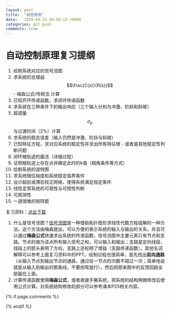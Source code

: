 ```yaml
---
layout: post
title:  "自控提纲"
date:   2018-04-23 10:56:13 +0000
categories: git push
comments: true
---
```


<script type="text/javascript" 
  src="https://cdn.mathjax.org/mathjax/latest/MathJax.js?config=TeX-AMS-MML_HTMLorMML">
</script>

# 自动控制原理复习提纲

1. 绘制系统对应的信号流图
2. 求系统的总增益$$\frac{C(s)}{R(s)}$$ - 梅森公式/传统法 计算
3. 已知开环传递函数，求闭环传递函数
4. 求系统在三种条件下的输出响应（三个输入分别为冲激、阶跃和斜坡）
5. 超调量$$\sigma_p$$与过渡时间（2%）计算
6. 求系统的稳态误差（输入仍然是冲激、阶跃与斜坡）
7. 已知特征方程，求对应系统的稳定性并求出所有特征根 - 或者是其他稳定性判断问题
8. 闭环根轨迹的画法（详细过程）
9. 证明根轨迹上存在点并确定此时的k值（相角条件等方式）
10. 绘制系统的波特图
11. 求系统相位裕度和系统稳定临界条件
12. 设计超前或滞后校正网络，使得系统满足规定条件
13. 线性定常系统的可观性与可控性判断
14. 可观测性
15. 一道很难的矩阵题

复习资料：[点此下载](https://github.com/psycholsc/psycholsc.github.io/blob/master/assets/%E8%87%AA%E5%8A%A8%E6%8E%A7%E5%88%B6%E5%8E%9F%E7%90%86pptx.rar)



1. 什么是信号流图？[信号流图](https://baike.baidu.com/item/%E4%BF%A1%E5%8F%B7%E6%B5%81%E5%9B%BE/9736910?fr=aladdin)是一种借助拓扑图形求线性代数方程组解的一种方法。这个方法由梅森提出，可以方便的表示系统的输入与输出的关系，并且可以通过**梅森公式**快速求出系统的传递函数。信号流图中主要元素只有节点和支路。节点的值为该点所有输入信号之和，可以输入和输出；支路是定向线段，线段上的箭头表明了方向，支路上还标明了增益（支路传递函数）。其他名词解释可以参考上面复习资料中的PPT。绘制过程也很简单，首先找出**前向通路**（从输入节点到输出节点的通路，通过任一节点的次数不超过一次；简单地说就是从输入到输出的那条线，不要拐弯就行），然后把原来图中的反馈回路全部画在上面。
2. 计算传递函数使用**梅森公式**，或者直接手撕系统，把系统的结构稍微修改后使用公式计算。对系统结构修改的部分可以参考课本P25相关内容。

{% if page.comments %}
<div id="container"></div>
<link rel="stylesheet" href="https://imsun.github.io/gitment/style/default.css">
<script src="https://imsun.github.io/gitment/dist/gitment.browser.js"></script>
<script>
var gitment = new Gitment({
  id: '6', // 可选。默认为 location.href
  owner: 'psycholsc',
  repo: 'temp',
  oauth: {
    client_id: '9183e7259ea6d850a7df',
    client_secret: 'd0a82473ca685629b50ded0553f402b6ba2b2dee',
  },
})
gitment.render('container')
</script>
{% endif %}

